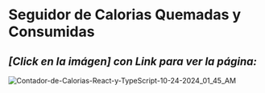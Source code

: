 # Seguidor de Calorias Quemadas y Consumidas

## *[Click en la imágen] con Link para ver la página:*

![[Contador-de-Calorias-React-y-TypeScript-10-24-2024_01_45_AM](https://calorie-tracker-admm.netlify.app/)](https://github.com/user-attachments/assets/05a4646f-a25e-4610-9469-8d638f16047a)
